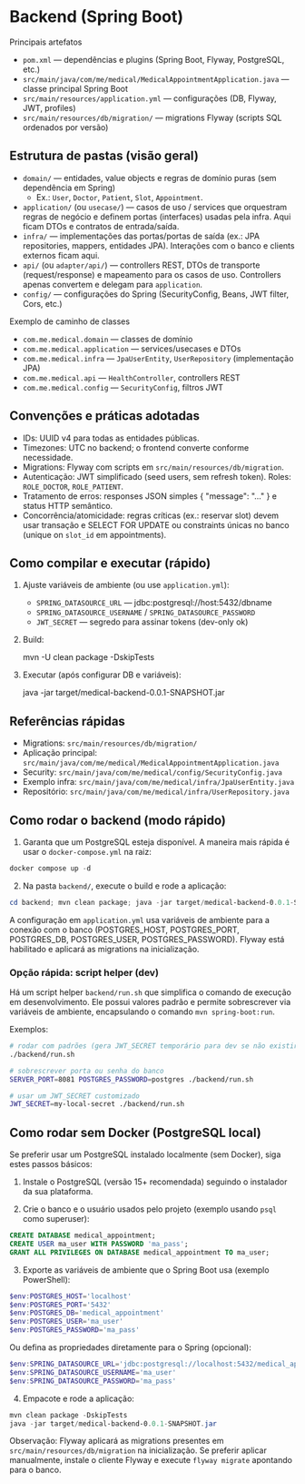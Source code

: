 # Backend (Spring Boot)

Principais artefatos

- `pom.xml` — dependências e plugins (Spring Boot, Flyway, PostgreSQL, etc.)
- `src/main/java/com/me/medical/MedicalAppointmentApplication.java` — classe principal Spring Boot
- `src/main/resources/application.yml` — configurações (DB, Flyway, JWT, profiles)
- `src/main/resources/db/migration/` — migrations Flyway (scripts SQL ordenados por versão)

## Estrutura de pastas (visão geral)

- `domain/` — entidades, value objects e regras de domínio puras (sem dependência em Spring)
  - Ex.: `User`, `Doctor`, `Patient`, `Slot`, `Appointment`.
- `application/` (ou `usecase/`) — casos de uso / services que orquestram regras de negócio
  e definem portas (interfaces) usadas pela infra. Aqui ficam DTOs e contratos de entrada/saída.
- `infra/` — implementações das portas/portas de saída (ex.: JPA repositories, mappers,
  entidades JPA). Interações com o banco e clients externos ficam aqui.
- `api/` (ou `adapter/api/`) — controllers REST, DTOs de transporte (request/response) e
  mapeamento para os casos de uso. Controllers apenas convertem e delegam para `application`.
- `config/` — configurações do Spring (SecurityConfig, Beans, JWT filter, Cors, etc.)

Exemplo de caminho de classes

- `com.me.medical.domain` — classes de domínio
- `com.me.medical.application` — services/usecases e DTOs
- `com.me.medical.infra` — `JpaUserEntity`, `UserRepository` (implementação JPA)
- `com.me.medical.api` — `HealthController`, controllers REST
- `com.me.medical.config` — `SecurityConfig`, filtros JWT

## Convenções e práticas adotadas

- IDs: UUID v4 para todas as entidades públicas.
- Timezones: UTC no backend; o frontend converte conforme necessidade.
- Migrations: Flyway com scripts em `src/main/resources/db/migration`.
- Autenticação: JWT simplificado (seed users, sem refresh token). Roles: `ROLE_DOCTOR`, `ROLE_PATIENT`.
- Tratamento de erros: responses JSON simples { "message": "..." } e status HTTP semântico.
- Concorrência/atomicidade: regras críticas (ex.: reservar slot) devem usar transação e
  SELECT FOR UPDATE ou constraints únicas no banco (unique on `slot_id` em appointments).

## Como compilar e executar (rápido)

1. Ajuste variáveis de ambiente (ou use `application.yml`):
   - `SPRING_DATASOURCE_URL` — jdbc:postgresql://host:5432/dbname
   - `SPRING_DATASOURCE_USERNAME` / `SPRING_DATASOURCE_PASSWORD`
   - `JWT_SECRET` — segredo para assinar tokens (dev-only ok)
2. Build:

   mvn -U clean package -DskipTests

3. Executar (após configurar DB e variáveis):

   java -jar target/medical-backend-0.0.1-SNAPSHOT.jar

## Referências rápidas

- Migrations: `src/main/resources/db/migration/`
- Aplicação principal: `src/main/java/com/me/medical/MedicalAppointmentApplication.java`
- Security: `src/main/java/com/me/medical/config/SecurityConfig.java`
- Exemplo infra: `src/main/java/com/me/medical/infra/JpaUserEntity.java`
- Repositório: `src/main/java/com/me/medical/infra/UserRepository.java`

## Como rodar o backend (modo rápido)

1. Garanta que um PostgreSQL esteja disponível. A maneira mais rápida é usar o `docker-compose.yml` na raiz:

```powershell
docker compose up -d
```

2. Na pasta `backend/`, execute o build e rode a aplicação:

```powershell
cd backend; mvn clean package; java -jar target/medical-backend-0.0.1-SNAPSHOT.jar
```

A configuração em `application.yml` usa variáveis de ambiente para a conexão com o banco (POSTGRES_HOST, POSTGRES_PORT, POSTGRES_DB, POSTGRES_USER, POSTGRES_PASSWORD). Flyway está habilitado e aplicará as migrations na inicialização.

### Opção rápida: script helper (dev)

Há um script helper `backend/run.sh` que simplifica o comando de execução em desenvolvimento. Ele possui valores padrão e permite sobrescrever via variáveis de ambiente, encapsulando o comando `mvn spring-boot:run`.

Exemplos:

```bash
# rodar com padrões (gera JWT_SECRET temporário para dev se não existir)
./backend/run.sh

# sobrescrever porta ou senha do banco
SERVER_PORT=8081 POSTGRES_PASSWORD=postgres ./backend/run.sh

# usar um JWT_SECRET customizado
JWT_SECRET=my-local-secret ./backend/run.sh
```

## Como rodar sem Docker (PostgreSQL local)

Se preferir usar um PostgreSQL instalado localmente (sem Docker), siga estes passos básicos:

1. Instale o PostgreSQL (versão 15+ recomendada) seguindo o instalador da sua plataforma.

2. Crie o banco e o usuário usados pelo projeto (exemplo usando `psql` como superuser):

```sql
CREATE DATABASE medical_appointment;
CREATE USER ma_user WITH PASSWORD 'ma_pass';
GRANT ALL PRIVILEGES ON DATABASE medical_appointment TO ma_user;
```

3. Exporte as variáveis de ambiente que o Spring Boot usa (exemplo PowerShell):

```powershell
$env:POSTGRES_HOST='localhost'
$env:POSTGRES_PORT='5432'
$env:POSTGRES_DB='medical_appointment'
$env:POSTGRES_USER='ma_user'
$env:POSTGRES_PASSWORD='ma_pass'
```

Ou defina as propriedades diretamente para o Spring (opcional):

```powershell
$env:SPRING_DATASOURCE_URL='jdbc:postgresql://localhost:5432/medical_appointment'
$env:SPRING_DATASOURCE_USERNAME='ma_user'
$env:SPRING_DATASOURCE_PASSWORD='ma_pass'
```

4. Empacote e rode a aplicação:

```powershell
mvn clean package -DskipTests
java -jar target/medical-backend-0.0.1-SNAPSHOT.jar
```

Observação: Flyway aplicará as migrations presentes em `src/main/resources/db/migration` na inicialização. Se preferir aplicar manualmente, instale o cliente Flyway e execute `flyway migrate` apontando para o banco.
